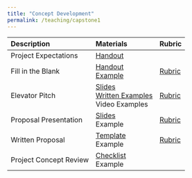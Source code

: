 ```yaml
---
title: "Concept Development"
permalink: /teaching/capstone1
---
```


| Description             | Materials                                        | Rubric                                           |
| :--------------------   | :-----------------------                         | :-----                                           |
| Project Expectations    | [Handout](/files/CET49x/CET497_Expectations.pdf) |                                                  |
| Fill in the Blank       | [Handout](/files/CET49x/CET497_Revelance.pdf) <br> [Example](/files/CET49x/GBG_01_FillInTheBlanks.pdf)  | [Rubric](/files/CET49x/CET49xRubricRelevance.pdf)       |
| Elevator Pitch          | [Slides](/files/CET49x/CET497ElevatorPitch.pdf) <br> [Written Examples](/files/CET49x/GBG_02_ElevatorPitch.pdf) <br> Video Examples | [Rubric](/files/CET49x/CET49xRubricElevatorPitch.pdf)   |
| Proposal Presentation   | [Slides](/files/CET49x/CET497ProposalPresentations.pdf) <br> Example | [Rubric](/files/CET49x/CET49xRubricProposalPresentation.pdf) |
| Written Proposal        | [Template](/files/CET49x/CET497_ProposalTemplate.docx) <br> Example                              | [Rubric](/files/CET49x/CET49xRubricWrittenProposal.pdf) |
| Project Concept Review  | [Checklist](/files/CET49x/PCRForm.pdf) <br> Example |                                               |
